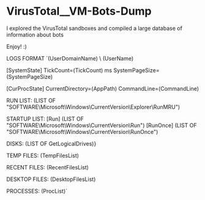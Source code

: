 # VirusTotal__VM-Bots-Dump
I explored the VirusTotal sandboxes and compiled a large database of information about bots

Enjoy! :)


LOGS FORMAT
`(UserDomainName) \ (UserName)

[SystemState]
TickCount=(TickCount) ms
SystemPageSize=(SystemPageSize)

[CurProcState]
CurrentDirectory=(AppPath)
CommandLine=(CommandLine)



RUN LIST:
(LIST OF "SOFTWARE\Microsoft\Windows\CurrentVersion\Explorer\RunMRU")



STARTUP LIST:
[Run]
(LIST OF "SOFTWARE\Microsoft\Windows\CurrentVersion\Run")
[RunOnce]
(LIST OF "SOFTWARE\Microsoft\Windows\CurrentVersion\RunOnce")



DISKS:
(LIST OF GetLogicalDrives)}



TEMP FILES:
(TempFilesList)


RECENT FILES:
(RecentFilesList)


DESKTOP FILES:
(DesktopFilesList)


PROCESSES:
(ProcList)`
